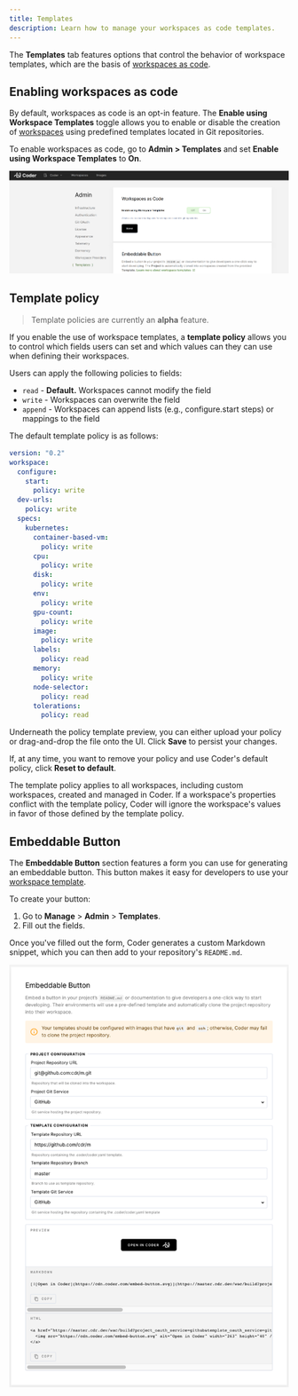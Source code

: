 ```yaml
---
title: Templates
description: Learn how to manage your workspaces as code templates.
---
```


The **Templates** tab features options that control the behavior of workspace
templates, which are the basis of [workspaces as code](../workspaces/workspaces-as-code/index.md).

## Enabling workspaces as code

By default, workspaces as code is an opt-in feature. The **Enable using
Workspace Templates** toggle allows you to enable or disable the creation of
[workspaces](../workspaces/index.md) using predefined templates located in Git
repositories.

To enable workspaces as code, go to **Admin > Templates** and set **Enable using
Workspace Templates** to **On**.

![Toggle workspaces as code](../assets/admin/wac_toggle.png)

## Template policy

> Template policies are currently an **alpha** feature.

If you enable the use of workspace templates, a **template policy** allows you
to control which fields users can set and which values can they can use when
defining their workspaces.

Users can apply the following policies to fields:

- `read` - **Default.** Workspaces cannot modify the field
- `write` - Workspaces can overwrite the field
- `append` - Workspaces can append lists (e.g., configure.start steps) or
  mappings to the field

The default template policy is as follows:

```yaml
version: "0.2"
workspace:
  configure:
    start:
      policy: write
  dev-urls:
    policy: write
  specs:
    kubernetes:
      container-based-vm:
        policy: write
      cpu:
        policy: write
      disk:
        policy: write
      env:
        policy: write
      gpu-count:
        policy: write
      image:
        policy: write
      labels:
        policy: read
      memory:
        policy: write
      node-selector:
        policy: read
      tolerations:
        policy: read
```

Underneath the policy template preview, you can either upload your policy or
drag-and-drop the file onto the UI. Click **Save** to persist your changes.

If, at any time, you want to remove your policy and use Coder's default policy,
click **Reset to default**.

The template policy applies to all workspaces, including custom workspaces,
created and managed in Coder. If a workspace's properties conflict with the
template policy, Coder will ignore the workspace's values in favor of those
defined by the template policy.

## Embeddable Button

The **Embeddable Button** section features a form you can use for generating an
embeddable button. This button makes it easy for developers to use your
[workspace template](../workspaces/workspaces-as-code/index.md).

To create your button:

1. Go to **Manage** > **Admin** > **Templates**.
1. Fill out the fields.

Once you've filled out the form, Coder generates a custom Markdown snippet,
which you can then add to your repository's `README.md`.

![Open In Coder Button](../assets/admin/wac-badge.png)

